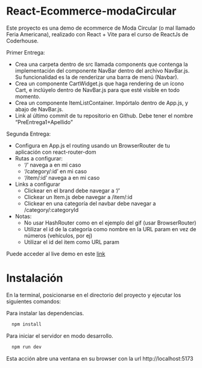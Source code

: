 # React-Ecommerce-modaCircular

Este proyecto es una demo de ecommerce de Moda Circular (o mal llamado Feria Americana), realizado con React + Vite para el curso de ReactJs de Coderhouse.

Primer Entrega:

- Crea una carpeta dentro de src llamada components que contenga la implementación del componente NavBar dentro del archivo NavBar.js. Su funcionalidad es la de renderizar una barra de menú (Navbar).
- Crea un componente CartWidget.js que haga rendering de un ícono Cart, e inclúyelo dentro de NavBar.js para que esté visible en todo momento.
- Crea un componente ItemListContainer. Impórtalo dentro de App.js, y abajo de NavBar.js.
- Link al último commit de tu repositorio en Github. Debe tener el nombre “PreEntrega1+Apellido”

Segunda Entrega:

- Configura en App.js el routing usando un BrowserRouter de tu aplicación con react-router-dom
- Rutas a configurar:
  - ‘/’ navega a <ItemListContainer /> en mi caso <CardList />
  - ‘/category/:id’ <ItemListContainer /> en mi caso <CardList />
  - ‘/item/:id’ navega a <ItemDetailContainer /> en mi caso <ClothingCard />
- Links a configurar
  - Clickear en el brand debe navegar a ‘/’
  - Clickear un Item.js debe navegar a /item/:id
  - Clickear en una categoría del navbar debe navegar a /category/:categoryId
- Notas:
  - No usar HashRouter como en el ejemplo del gif (usar BrowserRouter)
  - Utilizar el id de la categoría como nombre en la URL param en vez de números (vehículos, por ej)
  - Utilizar el id del item como URL param

Puede acceder al live demo en este [link](https://react-ecommerce-moda-circular.vercel.app/)

# Instalación

En la terminal, posicionarse en el directorio del proyecto y ejecutar los siguientes comandos:

Para instalar las dependencias.

```bash
  npm install
```

Para iniciar el servidor en modo desarrollo.

```bash
  npm run dev
```

Esta acción abre una ventana en su browser con la url http://localhost:5173
